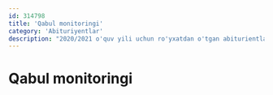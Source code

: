 ```yaml
---
id: 314798
title: 'Qabul monitoringi'
category: 'Abituriyentlar'
description: "2020/2021 o'quv yili uchun ro'yxatdan o'tgan abiturientlar soni (ta'lim shakli, ta'lim yo'nalishlari va o'qitish tillari bo'yicha)"
---
```


# Qabul monitoringi
